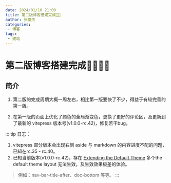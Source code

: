 ```yaml
---
date: 2024/01/10 21:00
title: 第二版博客搭建完成🎉🎊
author: 张俊杰
categories:
 - 博客
tags:
 - 建站
---
```



# 第二版博客搭建完成🥳🎉🎉🎊

## 简介

1. 第二版的完成周期大概一周左右，相比第一版要快了不少，得益于有较完善的第一版。

2. 在第一版的页面上优化了颜色的全局渐变色，更换了更好的评论区，及更新到了最新的 vitepress 版本号(v1.0.0-rc.42)，修复若干bug。
   
::: tip 日志：
1. vitepress 部分版本会出现右侧 aside 与 markdown 的内容进度不配的问题，已知在rc.35 - rc.40。
2. 已知当前版本(v1.0.0-rc.42)，存在 [Extending the Default Theme](https://vitepress.dev/guide/extending-default-theme#layout-slots) 多个the default theme layout 无法生效，及生效效果极差的体验。
 
>例如：nav-bar-title-after、doc-bottom 等等。
:::
